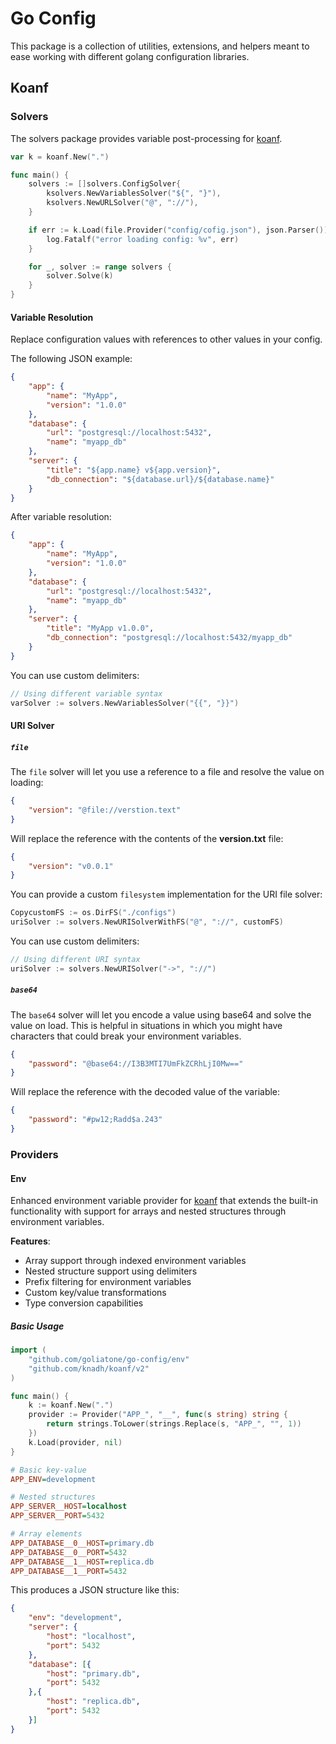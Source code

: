 # Go Config

This package is a collection of utilities, extensions, and helpers meant to ease working with different golang configuration libraries.

## Koanf

### Solvers

The solvers package provides variable post-processing for [koanf](https://github.com/knadh/koanf).

```go
var k = koanf.New(".")

func main() {
    solvers := []solvers.ConfigSolver{
        ksolvers.NewVariablesSolver("${", "}"),
        ksolvers.NewURLSolver("@", "://"),
    }

    if err := k.Load(file.Provider("config/cofig.json"), json.Parser()); err != nil {
		log.Fatalf("error loading config: %v", err)
	}

    for _, solver := range solvers {
        solver.Solve(k)
    }
}
```

#### Variable Resolution

Replace configuration values with references to other values in your config.

The following JSON example:

```json
{
    "app": {
        "name": "MyApp",
        "version": "1.0.0"
    },
    "database": {
        "url": "postgresql://localhost:5432",
        "name": "myapp_db"
    },
    "server": {
        "title": "${app.name} v${app.version}",
        "db_connection": "${database.url}/${database.name}"
    }
}
```

After variable resolution:

```json
{
    "app": {
        "name": "MyApp",
        "version": "1.0.0"
    },
    "database": {
        "url": "postgresql://localhost:5432",
        "name": "myapp_db"
    },
    "server": {
        "title": "MyApp v1.0.0",
        "db_connection": "postgresql://localhost:5432/myapp_db"
    }
}
```

You can use custom delimiters:

```go
// Using different variable syntax
varSolver := solvers.NewVariablesSolver("{{", "}}")
```

#### URI Solver

##### `file`

The `file` solver will let you use a reference to a file and resolve the value on loading:

```json
{
    "version": "@file://verstion.text"
}
```

Will replace the reference with the contents of the **version.txt** file:

```json
{
    "version": "v0.0.1"
}
```

You can provide a custom `filesystem` implementation for the URI file solver:

```go
CopycustomFS := os.DirFS("./configs")
uriSolver := solvers.NewURISolverWithFS("@", "://", customFS)
```

You can use custom delimiters:

```go
// Using different URI syntax
uriSolver := solvers.NewURISolver("->", "://")
```

##### `base64`

The `base64` solver will let you encode a value using base64 and solve the value on load. This is helpful in situations in which you might have characters that could break your environment variables.

```json
{
    "password": "@base64://I3B3MTI7UmFkZCRhLjI0Mw=="
}
```

Will replace the reference with the decoded value of the variable:

```json
{
    "password": "#pw12;Radd$a.243"
}
```

### Providers

#### Env
Enhanced environment variable provider for [koanf](https://github.com/knadh/koanf) that extends the built-in functionality with support for arrays and nested structures through environment variables.

**Features**:
- Array support through indexed environment variables
- Nested structure support using delimiters
- Prefix filtering for environment variables
- Custom key/value transformations
- Type conversion capabilities

##### Basic Usage

```go
import (
    "github.com/goliatone/go-config/env"
    "github.com/knadh/koanf/v2"
)

func main() {
    k := koanf.New(".")
    provider := Provider("APP_", "__", func(s string) string {
        return strings.ToLower(strings.Replace(s, "APP_", "", 1))
    })
    k.Load(provider, nil)
}
```

```ini
# Basic key-value
APP_ENV=development

# Nested structures
APP_SERVER__HOST=localhost
APP_SERVER__PORT=5432

# Array elements
APP_DATABASE__0__HOST=primary.db
APP_DATABASE__0__PORT=5432
APP_DATABASE__1__HOST=replica.db
APP_DATABASE__1__PORT=5432
```

This produces a JSON structure like this:

```json
{
    "env": "development",
    "server": {
        "host": "localhost",
        "port": 5432
    },
    "database": [{
        "host": "primary.db",
        "port": 5432
    },{
        "host": "replica.db",
        "port": 5432
    }]
}
```
